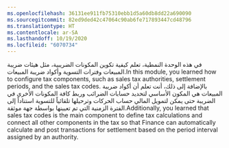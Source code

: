 ```yaml
---
ms.openlocfilehash: 36131ee911fb75310ebb1d5a60db8dd22a690090
ms.sourcegitcommit: 82ed9ded42c47064c90ab6fe717893447cd48796
ms.translationtype: HT
ms.contentlocale: ar-SA
ms.lasthandoff: 10/19/2020
ms.locfileid: "6070734"
---
```


<span data-ttu-id="b9a61-101">في هذه الوحدة النمطية، تعلم كيفية تكوين المكونات الضريبية، مثل هيئات ضريبة المبيعات وفترات التسوية وأكواد ضريبة المبيعات.</span><span class="sxs-lookup"><span data-stu-id="b9a61-101">In this module, you learned how to configure tax components, such as sales tax authorities, settlement periods, and the sales tax codes.</span></span> <span data-ttu-id="b9a61-102">بالإضافة إلى ذلك، أنت تعلم أن أكواد ضريبة المبيعات هي المكون الأساسي لتحديد حسابات الضرائب وربط كافة المكونات الأخرى في الضريبة حتى يمكن لتمويل المالي حساب الحركات وترحيلها تلقائياً للتسوية استناداً إلى الفترة الزمنية التي تم تعيينها بواسطة جهة موثقة.</span><span class="sxs-lookup"><span data-stu-id="b9a61-102">Additionally, you learned that sales tax codes is the main component to define tax calculations and connect all other components in the tax so that Finance can automatically calculate and post transactions for settlement based on the period interval assigned by an authority.</span></span>

